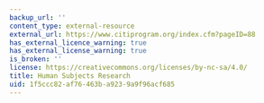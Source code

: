 ```yaml
---
backup_url: ''
content_type: external-resource
external_url: https://www.citiprogram.org/index.cfm?pageID=88
has_external_licence_warning: true
has_external_license_warning: true
is_broken: ''
license: https://creativecommons.org/licenses/by-nc-sa/4.0/
title: Human Subjects Research
uid: 1f5ccc82-af76-463b-a923-9a9f96acf685
---
```


